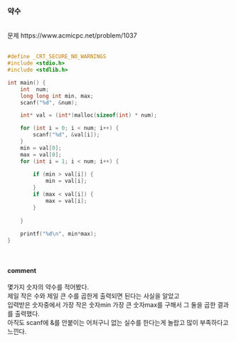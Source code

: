 ### 약수

<br>
문제 https://www.acmicpc.net/problem/1037
<br>
<br>

```C
#define _CRT_SECURE_NO_WARNINGS
#include <stdio.h>
#include <stdlib.h>

int main() {
	int  num;
	long long int min, max;
	scanf("%d", &num);

	int* val = (int*)malloc(sizeof(int) * num);

	for (int i = 0; i < num; i++) {
		scanf("%d", &val[i]);
	}
	min = val[0];
	max = val[0];
	for (int i = 1; i < num; i++) {
		
		if (min > val[i]) {
			min = val[i];
		}
		if (max < val[i]) {
			max = val[i];
		}
		
	}
	
	printf("%d\n", min*max);
}
```

<br>

#### comment<br>
몇가지 숫자의 약수를 적어봤다.<br>
제일 작은 수와 제일 큰 수를 곱한게 출력되면 된다는 사실을 알았고<br> 
입력받은 숫자중에서 가장 작은 숫자min 가장 큰 숫자max를 구해서
그 둘을 곱한 결과를 출력했다.<br>
아직도 scanf에 &를 안붙이는 어처구니 없는 실수를 한다는게 놀랍고
많이 부족하다고 느낀다.<br>

